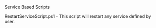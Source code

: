 Service Based Scripts

RestartServiceScript.ps1 - This script will restart any service defined by user.
